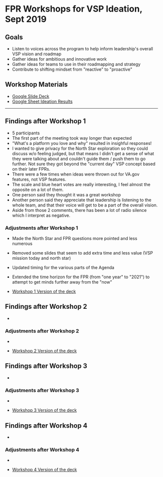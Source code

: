 # FPR Workshops for VSP Ideation, Sept 2019 

## Goals
- Listen to voices across the program to help inform leadership's overall VSP vision and roadmap
- Gather ideas for ambitious and innovative work
- Gather ideas for teams to use in their roadmapping and strategy
- Contribute to shifting mindset from "reactive" to "proactive"

## Workshop Materials
- [Google Slide Deck](https://docs.google.com/presentation/d/1JpEe7lFtAz4Ez2XMYvIZXjwpXa3EQ_XRRcyJJFYgcFE/edit#slide=id.p)
- [Google Sheet Ideation Results](https://docs.google.com/spreadsheets/d/17ubZRzXGaNjxCRE9rdHTdiRjSXtTTgORHGVfb3IVd6k/edit#gid=0)

---

## Findings after Workshop 1
- 5 participants
- The first part of the meeting took way longer than expected
- "What's a platform you love and why" resulted in insighful responses!
- I wanted to give privacy for the North Star exploration so they could discuss w/o feeling judged, but that means I didn't get a sense of what they were talking about and couldn't guide them / push them to go further. Not sure they got beyond the "current day" VSP concept based on their later FPRs.
- There were a few times when ideas were thrown out for VA.gov features, not VSP features.
- The scale and blue heart votes are really interesting, I feel almost the opposite on a lot of them.
- One person said they thought it was a great workshop
- Another person said they appreciate that leadership is listening to the whole team, and that their voice will get to be a part of the overall vision.
- Aside from those 2 comments, there has been a lot of radio silence which I interpret as negative.

### Adjustments after Workshop 1
- Made the North Star and FPR questions more pointed and less numerous
- Removed some slides that seem to add extra time and less value (VSP mission today and north star)
- Updated timing for the various parts of the Agenda
- Extended the time horizon for the FPR (from "one year" to "2021") to attempt to get minds further away from the "now"


- [Workshop 1 Version of the deck]()

## Findings after Workshop 2
- 

### Adjustments after Workshop 2
- 

- [Workshop 2 Version of the deck]()

## Findings after Workshop 3
- 

### Adjustments after Workshop 3
- 

- [Workshop 3 Version of the deck]()

## Findings after Workshop 4
- 

### Adjustments after Workshop 4
- 

- [Workshop 4 Version of the deck]()
